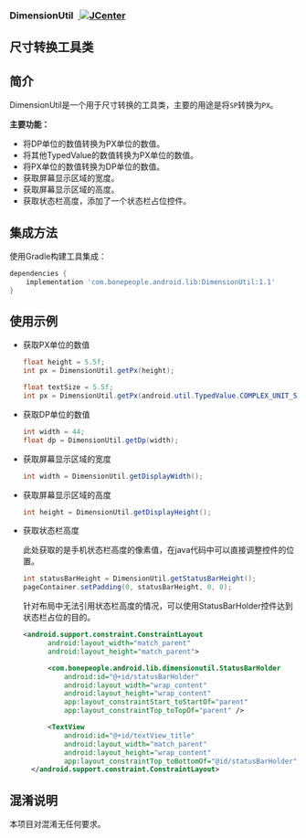### DimensionUtil &nbsp;[ ![JCenter](https://img.shields.io/badge/JCenter-1.1-blue) ](https://bintray.com/bonepeople/maven/DimensionUtil/1.1/link)
尺寸转换工具类
---

## 简介
DimensionUtil是一个用于尺寸转换的工具类，主要的用途是将`SP`转换为`PX`。

**主要功能：**
* 将DP单位的数值转换为PX单位的数值。
* 将其他TypedValue的数值转换为PX单位的数值。
* 将PX单位的数值转换为DP单位的数值。
* 获取屏幕显示区域的宽度。
* 获取屏幕显示区域的高度。
* 获取状态栏高度，添加了一个状态栏占位控件。

## 集成方法
使用Gradle构建工具集成：
```groovy
dependencies {
    implementation 'com.bonepeople.android.lib:DimensionUtil:1.1'
}
```

## 使用示例
* 获取PX单位的数值
  ```java
  float height = 5.5f;
  int px = DimensionUtil.getPx(height);
  ```
  ```java
  float textSize = 5.5f;
  int px = DimensionUtil.getPx(android.util.TypedValue.COMPLEX_UNIT_SP, textSize);
  ```
* 获取DP单位的数值
  ```java
  int width = 44;
  float dp = DimensionUtil.getDp(width);
  ```
* 获取屏幕显示区域的宽度
  ```java
  int width = DimensionUtil.getDisplayWidth();
  ```
* 获取屏幕显示区域的高度
  ```java
  int height = DimensionUtil.getDisplayHeight();
  ```
* 获取状态栏高度
  
  此处获取的是手机状态栏高度的像素值，在java代码中可以直接调整控件的位置。
  ```java
  int statusBarHeight = DimensionUtil.getStatusBarHeight();
  pageContainer.setPadding(0, statusBarHeight, 0, 0);
  ```
  针对布局中无法引用状态栏高度的情况，可以使用StatusBarHolder控件达到状态栏占位的目的。
  ```xml
  <android.support.constraint.ConstraintLayout
        android:layout_width="match_parent"
        android:layout_height="match_parent">

        <com.bonepeople.android.lib.dimensionutil.StatusBarHolder
            android:id="@+id/statusBarHolder"
            android:layout_width="wrap_content"
            android:layout_height="wrap_content"
            app:layout_constraintStart_toStartOf="parent"
            app:layout_constraintTop_toTopOf="parent" />

        <TextView
            android:id="@+id/textView_title"
            android:layout_width="match_parent"
            android:layout_height="wrap_content"
            app:layout_constraintTop_toBottomOf="@id/statusBarHolder" />
    </android.support.constraint.ConstraintLayout>
  ```

## 混淆说明
  本项目对混淆无任何要求。
